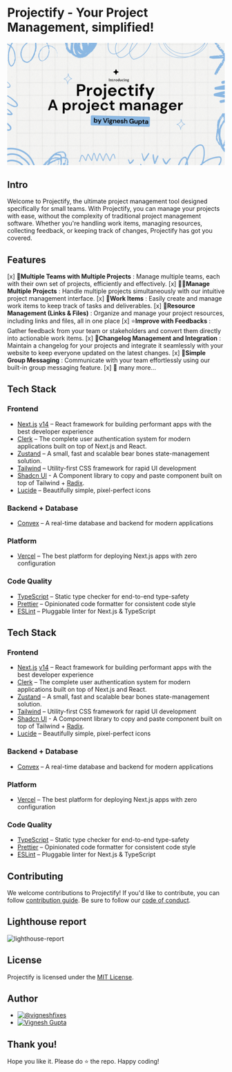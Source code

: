 # Projectify - Your Project Management, simplified!

![thumbnail](https://raw.githubusercontent.com/vignesh-gupta/projectify/master/public/thumbnail.png)

## Intro
Welcome to Projectify, the ultimate project management tool designed specifically for small teams. With Projectify, you can manage your projects with ease, without the complexity of traditional project management software. Whether you're handling work items, managing resources, collecting feedback, or keeping track of changes, Projectify has got you covered.

## Features

[x] 👥**Multiple Teams with Multiple Projects** : Manage multiple teams, each with their own set of projects, efficiently and effectively.
[x] 🤹‍♂️**Manage Multiple Projects** : Handle multiple projects simultaneously with our intuitive project management interface.
[x] 💼**Work Items** : Easily create and manage work items to keep track of tasks and deliverables.
[x] 📁**Resource Management (Links & Files)** : Organize and manage your project resources, including links and files, all in one place
[x] ⭐**Improve with Feedbacks** : Gather feedback from your team or stakeholders and convert them directly into actionable work items.
[x] 📃**Changelog Management and Integration** : Maintain a changelog for your projects and integrate it seamlessly with your website to keep everyone updated on the latest changes.
[x] 💬**Simple Group Messaging** : Communicate with your team effortlessly using our built-in group messaging feature.
[x] 🎁 many more...


## Tech Stack

### Frontend

- [Next.js](https://nextjs.org/) [v14](https://nextjs.org/blog/next-14) – React framework for building performant apps with the best developer experience
- [Clerk](https://clerk.dev/) – The complete user authentication system for modern applications built on top of Next.js and React.
- [Zustand](https://zustand-demo.pmnd.rs/) – A small, fast and scalable bear bones state-management solution.
- [Tailwind](https://tailwindcss.com/) – Utility-first CSS framework for rapid UI development
- [Shadcn UI](https://ui.shadcn.com/) - A Component library to copy and paste component built on top of Tailwind + [Radix](https://www.radix-ui.com/).
- [Lucide](https://lucide.dev/) – Beautifully simple, pixel-perfect icons

### Backend + Database

- [Convex](https://www.convex.dev/) – A real-time database and backend for modern applications

### Platform

- [Vercel](https://vercel.com/) – The best platform for deploying Next.js apps with zero configuration

### Code Quality

- [TypeScript](https://www.typescriptlang.org/) – Static type checker for end-to-end type-safety
- [Prettier](https://prettier.io/) – Opinionated code formatter for consistent code style
- [ESLint](https://eslint.org/) – Pluggable linter for Next.js & TypeScript

## Tech Stack

### Frontend

- [Next.js](https://nextjs.org/) [v14](https://nextjs.org/blog/next-14) – React framework for building performant apps with the best developer experience
- [Clerk](https://clerk.dev/) – The complete user authentication system for modern applications built on top of Next.js and React.
- [Zustand](https://zustand-demo.pmnd.rs/) – A small, fast and scalable bear bones state-management solution.
- [Tailwind](https://tailwindcss.com/) – Utility-first CSS framework for rapid UI development
- [Shadcn UI](https://ui.shadcn.com/) - A Component library to copy and paste component built on top of Tailwind + [Radix](https://www.radix-ui.com/).
- [Lucide](https://lucide.dev/) – Beautifully simple, pixel-perfect icons

### Backend + Database

- [Convex](https://www.convex.dev/) – A real-time database and backend for modern applications

### Platform

- [Vercel](https://vercel.com/) – The best platform for deploying Next.js apps with zero configuration

### Code Quality

- [TypeScript](https://www.typescriptlang.org/) – Static type checker for end-to-end type-safety
- [Prettier](https://prettier.io/) – Opinionated code formatter for consistent code style
- [ESLint](https://eslint.org/) – Pluggable linter for Next.js & TypeScript


## Contributing
We welcome contributions to Projectify! If you'd like to contribute, you can follow [contribution guide](CONTRIBUTION.md). Be sure to follow our [code of conduct](CODE_OF_CONDUCT.md).

## Lighthouse report
![lighthouse-report](https://github.com/user-attachments/assets/9ccd2340-09a2-4deb-8f4b-c1164c8f66c1)



## License
Projectify is licensed under the [MIT License](LICENSE).

## Author

- [![@vigneshfixes](https://img.shields.io/badge/vigneshfixes-000000?style=for-the-badge&logo=x&logoColor=white)](https://twitter.com/intent/follow?screen_name=vigneshfixes)
- [![Vignesh Gupta](https://img.shields.io/badge/Website-000000?style=for-the-badge&logo=About.me&logoColor=white)](https://vigneshgupta.vercel.app/)

## Thank you!

Hope you like it. Please do ⭐ the repo. Happy coding!
